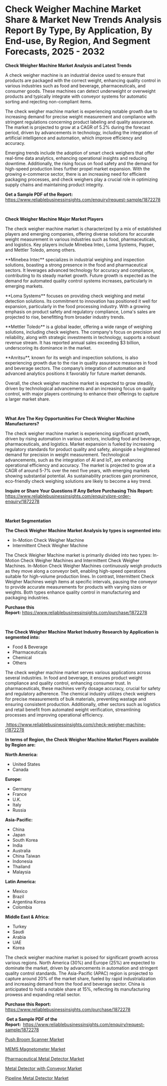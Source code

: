 <p><h1>Check Weigher Machine Market Share & Market New Trends Analysis Report By Type, By Application, By End-use, By Region, And Segment Forecasts, 2025 - 2032</h1></p><p><strong>Check Weigher Machine Market Analysis and Latest Trends</strong></p>
<p><p>A check weigher machine is an industrial device used to ensure that products are packaged with the correct weight, enhancing quality control in various industries such as food and beverage, pharmaceuticals, and consumer goods. These machines can detect underweight or overweight products and typically integrate with conveyor systems for automatic sorting and rejecting non-compliant items.</p><p>The check weigher machine market is experiencing notable growth due to increasing demand for precise weight measurement and compliance with stringent regulations concerning product labeling and quality assurance. The market is projected to grow at a CAGR of 5.2% during the forecast period, driven by advancements in technology, including the integration of artificial intelligence and automation, which improve efficiency and accuracy.</p><p>Emerging trends include the adoption of smart check weighers that offer real-time data analytics, enhancing operational insights and reducing downtime. Additionally, the rising focus on food safety and the demand for high-speed production lines further propel market expansion. With the growing e-commerce sector, there is an increasing need for efficient packaging processes, and check weighers play a crucial role in optimizing supply chains and maintaining product integrity.</p></p>
<p><strong>Get a Sample PDF of the Report:&nbsp;</strong> <a href="https://www.reliablebusinessinsights.com/enquiry/request-sample/1872278?utm_campaign=1873&utm_medium=2&utm_source=Github&utm_content=ia&utm_term=16022025&utm_id=check-weigher-machine">https://www.reliablebusinessinsights.com/enquiry/request-sample/1872278</a></p>
<p>&nbsp;</p>
<p><strong>Check Weigher Machine Major Market Players</strong></p>
<p><p>The check weigher machine market is characterized by a mix of established players and emerging companies, offering diverse solutions for accurate weight measurement in various industries such as food, pharmaceuticals, and logistics. Key players include Minebea Intec, Loma Systems, Payper, and Mettler Toledo, among others.</p><p>**Minebea Intec** specializes in industrial weighing and inspection solutions, boasting a strong presence in the food and pharmaceutical sectors. It leverages advanced technology for accuracy and compliance, contributing to its steady market growth. Future growth is expected as the demand for automated quality control systems increases, particularly in emerging markets.</p><p>**Loma Systems** focuses on providing check weighing and metal detection solutions. Its commitment to innovation has positioned it well for expansion, particularly in the food processing industry. With a growing emphasis on product safety and regulatory compliance, Loma's sales are projected to rise, benefitting from broader industry trends.</p><p>**Mettler Toledo** is a global leader, offering a wide range of weighing solutions, including check weighers. The company's focus on precision and reliability, along with strategic investments in technology, supports a robust revenue stream. It has reported annual sales exceeding $3 billion, underscoring its dominance in the market.</p><p>**Anritsu**, known for its weigh and inspection solutions, is also experiencing growth due to the rise in quality assurance measures in food and beverage sectors. The company’s integration of automation and advanced analytics positions it favorably for future market demands.</p><p>Overall, the check weigher machine market is expected to grow steadily, driven by technological advancements and an increasing focus on quality control, with major players continuing to enhance their offerings to capture a larger market share.</p></p>
<p>&nbsp;</p>
<p><strong>What Are The Key Opportunities For Check Weigher Machine Manufacturers?</strong></p>
<p><p>The check weigher machine market is experiencing significant growth, driven by rising automation in various sectors, including food and beverage, pharmaceuticals, and logistics. Market expansion is fueled by increasing regulatory standards for product quality and safety, alongside a heightened demand for precision in weight measurement. Technological advancements, such as the integration of AI and IoT, are enhancing operational efficiency and accuracy. The market is projected to grow at a CAGR of around 5-7% over the next five years, with emerging markets showing substantial potential. As sustainability practices gain prominence, eco-friendly check weighing solutions are likely to become a key trend.</p></p>
<p><strong>Inquire or Share Your Questions If Any Before Purchasing This Report:</strong> <a href="https://www.reliablebusinessinsights.com/enquiry/pre-order-enquiry/1872278?utm_campaign=1873&utm_medium=2&utm_source=Github&utm_content=ia&utm_term=16022025&utm_id=check-weigher-machine">https://www.reliablebusinessinsights.com/enquiry/pre-order-enquiry/1872278</a></p>
<p>&nbsp;</p>
<p><strong>Market Segmentation</strong></p>
<p><strong>The Check Weigher Machine Market Analysis by types is segmented into:</strong></p>
<p><ul><li>In-Motion Check Weigher Machine</li><li>Intermittent Check Weigher Machine</li></ul></p>
<p><p>The Check Weigher Machine market is primarily divided into two types: In-Motion Check Weigher Machines and Intermittent Check Weigher Machines. In-Motion Check Weigher Machines continuously weigh products as they move along a conveyor belt, enabling high-speed operations suitable for high-volume production lines. In contrast, Intermittent Check Weigher Machines weigh items at specific intervals, pausing the conveyor to provide accurate measurements for products with varying sizes or weights. Both types enhance quality control in manufacturing and packaging industries.</p></p>
<p><strong>Purchase this Report:&nbsp;</strong><a href="https://www.reliablebusinessinsights.com/purchase/1872278?utm_campaign=1873&utm_medium=2&utm_source=Github&utm_content=ia&utm_term=16022025&utm_id=check-weigher-machine">https://www.reliablebusinessinsights.com/purchase/1872278</a></p>
<p>&nbsp;</p>
<p><strong>The Check Weigher Machine Market Industry Research by Application is segmented into:</strong></p>
<p><ul><li>Food & Beverage</li><li>Pharmaceuticals</li><li>Chemical</li><li>Others</li></ul></p>
<p><p>The check weigher machine market serves various applications across several industries. In food and beverage, it ensures product weight compliance and quality control, enhancing consumer trust. In pharmaceuticals, these machines verify dosage accuracy, crucial for safety and regulatory adherence. The chemical industry utilizes check weighers for precise measurements of bulk materials, preventing wastage and ensuring consistent production. Additionally, other sectors such as logistics and retail benefit from automated weight verification, streamlining processes and improving operational efficiency.</p></p>
<p><a href="https://www.reliablebusinessinsights.com/check-weigher-machine-r1872278?utm_campaign=1873&utm_medium=2&utm_source=Github&utm_content=ia&utm_term=16022025&utm_id=check-weigher-machine">&nbsp;https://www.reliablebusinessinsights.com/check-weigher-machine-r1872278</a></p>
<p><strong>In terms of Region, the Check Weigher Machine Market Players available by Region are:</strong></p>
<p>
    <p> <strong> North America: </strong>
        <ul>
            <li>United States</li>
            <li>Canada</li>
        </ul>
        </p> 
    <p> <strong> Europe: </strong>
        <ul>
            <li>Germany</li>
            <li>France</li>
            <li>U.K.</li>
            <li>Italy</li>
            <li>Russia</li>
        </ul>
        </p> 
    <p> <strong> Asia-Pacific: </strong>
        <ul>
            <li>China</li>
            <li>Japan</li>
            <li>South Korea</li>
            <li>India</li>
            <li>Australia</li>
            <li>China Taiwan</li>
            <li>Indonesia</li>
            <li>Thailand</li>
            <li>Malaysia</li>
        </ul>
        </p> 
    <p> <strong> Latin America: </strong>
        <ul>
            <li>Mexico</li>
            <li>Brazil</li>
            <li>Argentina Korea</li>
            <li>Colombia</li>
        </ul>
        </p> 
    <p> <strong> Middle East & Africa: </strong>
        <ul>
            <li>Turkey</li>
            <li>Saudi</li>
            <li>Arabia</li>
            <li>UAE</li>
            <li>Korea</li>
        </ul>
    </p>
    </p>
<p><p>The check weigher machine market is poised for significant growth across various regions. North America (30%) and Europe (25%) are expected to dominate the market, driven by advancements in automation and stringent quality control standards. The Asia-Pacific (APAC) region is projected to capture around 20% of the market share, fueled by rapid industrialization and increasing demand from the food and beverage sector. China is anticipated to hold a notable share at 15%, reflecting its manufacturing prowess and expanding retail sector.</p></p>
<p><strong>Purchase this Report: </strong><a href="https://www.reliablebusinessinsights.com/purchase/1872278?utm_campaign=1873&utm_medium=2&utm_source=Github&utm_content=ia&utm_term=16022025&utm_id=check-weigher-machine">https://www.reliablebusinessinsights.com/purchase/1872278</a></p>
<p>&nbsp;<strong>Get a Sample PDF of the Report:&nbsp;&nbsp;</strong><a href="https://www.reliablebusinessinsights.com/enquiry/request-sample/1872278?utm_campaign=1873&utm_medium=2&utm_source=Github&utm_content=ia&utm_term=16022025&utm_id=check-weigher-machine">https://www.reliablebusinessinsights.com/enquiry/request-sample/1872278</a></p>
<p><strong></strong></p>
<p><p><a href="https://github.com/shirlantosx7/Market-Research-Report-List-1/blob/main/push-broom-scanner-market.md?utm_campaign=1873&utm_medium=2&utm_source=Github&utm_content=ia&utm_term=16022025&utm_id=check-weigher-machine">Push Broom Scanner Market</a></p><p><a href="https://github.com/ziwersekos/Market-Research-Report-List-1/blob/main/mems-magnetometer-market.md?utm_campaign=1873&utm_medium=2&utm_source=Github&utm_content=ia&utm_term=16022025&utm_id=check-weigher-machine">MEMS Magnetometer Market</a></p><p><a href="https://github.com/chinwonhanie/Market-Research-Report-List-1/blob/main/pharmaceutical-metal-detector-market.md?utm_campaign=1873&utm_medium=2&utm_source=Github&utm_content=ia&utm_term=16022025&utm_id=check-weigher-machine">Pharmaceutical Metal Detector Market</a></p><p><a href="https://github.com/domnikgisken/Market-Research-Report-List-1/blob/main/metal-detector-with-conveyor-market.md?utm_campaign=1873&utm_medium=2&utm_source=Github&utm_content=ia&utm_term=16022025&utm_id=check-weigher-machine">Metal Detector with Conveyor Market</a></p><p><a href="https://github.com/raquinyagua/Market-Research-Report-List-1/blob/main/pipeline-metal-detector-market.md?utm_campaign=1873&utm_medium=2&utm_source=Github&utm_content=ia&utm_term=16022025&utm_id=check-weigher-machine">Pipeline Metal Detector Market</a></p></p>